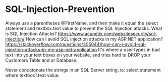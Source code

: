 # SQL-Injection-Prevention

Always use a parentheses @FirstName, and then make it equal the select statement and textbox.text value to prevent the 
SQL Injection attacks. 
What is SQL Injection Attacks?
https://www.acunetix.com/websitesecurity/sql-injection/
How can I avoid SQL injection attacks in my ASP.NET application?
https://stackoverflow.com/questions/305044/how-can-i-avoid-sql-injection-attacks-in-my-asp-net-application
It's where a user types in bad text into your text boxes on your website, and tries hard to DROP your Customers Table and or Database.

Never concatonate the strings in an SQL Server string, ie: select statement where textbox1.text value. 
